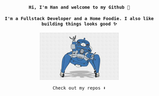 <h4 align="center"><samp> Hi, I'm Han and  welcome to my Github 👋 </samp></h4>
<h4 align="center"><samp>I'm a Fullstack Developer and a Home Foodie. I also like building things looks good ✨</samp></h4>

<!--
**ashhher/ashhher** is a ✨ _special_ ✨ repository because its `README.md` (this file) appears on your GitHub profile.

Here are some ideas to get you started:

- 🔭 I’m currently working on ...
- 🌱 I’m currently learning ...
- 👯 I’m looking to collaborate on ...
- 🤔 I’m looking for help with ...
- 💬 Ask me about ...
- 📫 How to reach me: ...
- 😄 Pronouns: ...
- ⚡ Fun fact: ...
-->


<p align="center">
  <img width="250" src="./gits.gif">
</p>

<p align="center"><samp>
Check out my repos ⬇️  
  </samp>
</p>

